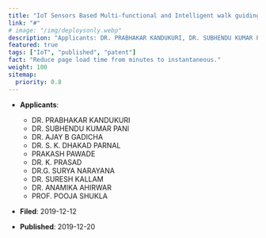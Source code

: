 ```yaml
---
title: "IoT Sensors Based Multi-functional and Intelligent walk guiding stick for visual disabled person"
link: "#"
# image: "/img/deploysonly.webp"
description: "Applicants: DR. PRABHAKAR KANDUKURI, DR. SUBHENDU KUMAR PANI, DR. AJAY B GADICHA, DR. S. K. DHAKAD PARNAL, PRAKASH PAWADE, DR. K. PRASAD, DR.G. SURYA NARAYANA, DR. SURESH KALLAM, DR. ANAMIKA AHIRWAR, and PROF. POOJA SHUKLA"
featured: true
tags: ["IoT", "published", "patent"]
fact: "Reduce page load time from minutes to instantaneous."
weight: 100
sitemap:
  priority: 0.8
---
```


- **Applicants**:

  - DR. PRABHAKAR KANDUKURI
  - DR. SUBHENDU KUMAR PANI
  - DR. AJAY B GADICHA
  - DR. S. K. DHAKAD PARNAL
  - PRAKASH PAWADE
  - DR. K. PRASAD
  - DR.G. SURYA NARAYANA
  - DR. SURESH KALLAM
  - DR. ANAMIKA AHIRWAR
  - PROF. POOJA SHUKLA

- **Filed**: 2019-12-12

- **Published**: 2019-12-20

